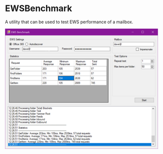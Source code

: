 # EWSBenchmark

A utility that can be used to test EWS performance of a mailbox.

![EWSBenchmark Interface](https://github.com/David-Barrett-MS/EWSBenchmark/blob/master/EWSBenchmark/Docs/EWSBenchmark.png)
